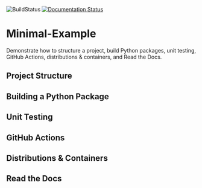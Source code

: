 ![BuildStatus](https://github.com/bmi203-2023/Minimal-Example/actions/workflows/main.yml/badge.svg?event=push)
[![Documentation Status](https://readthedocs.org/projects/Minimal-Example/badge/?version=latest)](https://Minimal-Example.readthedocs.io/en/latest/?badge=latest)

# Minimal-Example
Demonstrate how to structure a project, build Python packages, unit testing, GitHub Actions, distributions & containers, and Read the Docs.

## Project Structure

## Building a Python Package

## Unit Testing

## GitHub Actions

## Distributions & Containers

## Read the Docs